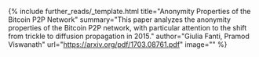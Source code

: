 {%
  include further_reads/_template.html
  title="Anonymity Properties of the Bitcoin P2P Network"
  summary="This paper analyzes the anonymity properties of the Bitcoin P2P network, with particular attention to the shift from trickle to diffusion propagation in 2015."
  author="Giulia Fanti, Pramod Viswanath"
  url="https://arxiv.org/pdf/1703.08761.pdf"
  image=""
%}
